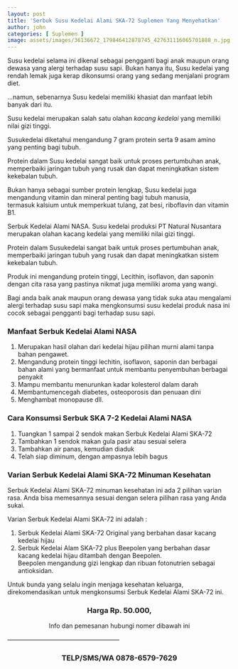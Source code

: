 ```yaml
---
layout: post
title: 'Serbuk Susu Kedelai Alami SKA-72 Suplemen Yang Menyehatkan'
author: john
categories: [ Suplemen ]
image: assets/images/36136672_179846412878745_427631116065701888_n.jpg
---
```


Susu kedelai selama ini dikenal sebagai pengganti bagi anak maupun orang dewasa yang alergi terhadap susu sapi. Bukan hanya itu, Susu kedelai yang rendah lemak juga kerap dikonsumsi orang yang sedang menjalani program diet.

...namun, sebenarnya Susu kedelai
memiliki khasiat dan manfaat lebih banyak dari itu.

Susu kedelai merupakan salah satu olahan *kacang kedelai* yang memiliki nilai gizi tinggi.

Susukedelai diketahui mengandung 7 gram protein serta 9 asam amino yang penting bagi tubuh.

Protein dalam Susu kedelai sangat baik untuk proses pertumbuhan anak, memperbaiki jaringan tubuh yang rusak dan dapat meningkatkan sistem kekebalan tubuh.

Bukan hanya sebagai sumber protein lengkap, Susu kedelai juga mengandung vitamin dan mineral
penting bagi tubuh manusia, termasuk kalsium untuk memperkuat tulang, zat besi, riboflavin dan vitamin B1.

Serbuk Kedelai Alami NASA. Susu kedelai produksi PT Natural Nusantara merupakan olahan kacang kedelai yang memiliki nilai gizi tinggi.

Protein dalam Susukedelai sangat baik untuk proses pertumbuhan anak, memperbaiki jaringan tubuh yang rusak dan dapat meningkatkan sistem kekebalan tubuh.

Produk ini mengandung protein tinggi, Lecithin, isoflavon, dan saponin dengan cita rasa yang pastinya nikmat juga memiliki aroma yang wangi.

Bagi anda baik anak maupun orang dewasa yang tidak suka atau mengalami alergi terhadap susu sapi maka mengkonsumsi susu kedelai produk nasa ini cocok sebagai pengganti bagi terhadap susu sapi.

### Manfaat Serbuk Kedelai Alami NASA

1. Merupakan hasil olahan dari kedelai hijau pilihan murni alami tanpa bahan pengawet.
2. Mengandung protein tinggi lechitin, isoflavon, saponin dan berbagai bahan alami yang bermanfaat untuk membantu penyembuhan berbagai penyakit
3. Mampu membantu menurunkan kadar kolesterol dalam darah
4. Membantumencegah diabetes, osteoporosis dan penuaan dini
5. Menghambat monopause dll.

### Cara Konsumsi Serbuk SKA 7-2 Kedelai Alami NASA

1. Tuangkan 1 sampai 2 sendok makan Serbuk Kedelai Alami SKA-72
2. Tambahkan 1 sendok makan gula pasir atau sesuai selera
3. Tambahkan air panas, kemudian diaduk
4. Telah siap diminum, dengan ampasnya lebih bagus

### Varian Serbuk Kedelai Alami SKA-72 Minuman Kesehatan

Serbuk Kedelai Alami SKA-72 minuman kesehatan ini ada 2 pilihan varian rasa. Anda bisa memesannya sesuai dengan selera pilihan rasa yang Anda sukai.  

Varian Serbuk Kedelai Alami SKA-72 ini adalah :

1. Serbuk Kedelai Alami SKA-72
Original yang berbahan dasar kacang kedelai hijau
2. Serbuk Kedelai Alam SKA-72 plus Beepolen yang berbahan dasar kacang kedelai hijau ditambah dengan
Beepolen. Beepolen mengandung gizi lengkap dan ribuan fotonutrien sebagai antioksidan.

Untuk bunda yang selalu ingin menjaga kesehatan keluarga, direkomendasikan untuk mengkonsumsi Serbuk Kedelai Alami SKA-72 ini.

<center><h3>
Harga
Rp. 50.000,
</h3></center>
<center> Info dan pemesanan hubungi nomer dibawah ini </center>

——————————————————
<center><h3>TELP/SMS/WA
0878-6579-7629</h3></center>

